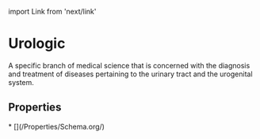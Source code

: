 import Link from 'next/link'

# Urologic

A specific branch of medical science that is concerned with the diagnosis and treatment of diseases pertaining to the urinary tract and the urogenital system.

## Properties

<Grid>
* [](/Properties/Schema.org/)

</Grid>

